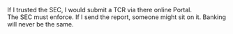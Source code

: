 If I trusted the SEC, I would submit a TCR via there online Portal.  
The SEC must enforce. If I send the report, someone might sit on it. Banking will never be the same. 
